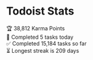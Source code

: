 
# Todoist Stats

<!-- TODO-IST:START -->
🏆  38,812 Karma Points           
🌸  Completed 5 tasks today           
✅  Completed 15,184 tasks so far           
⏳  Longest streak is 209 days
<!-- TODO-IST:END -->
